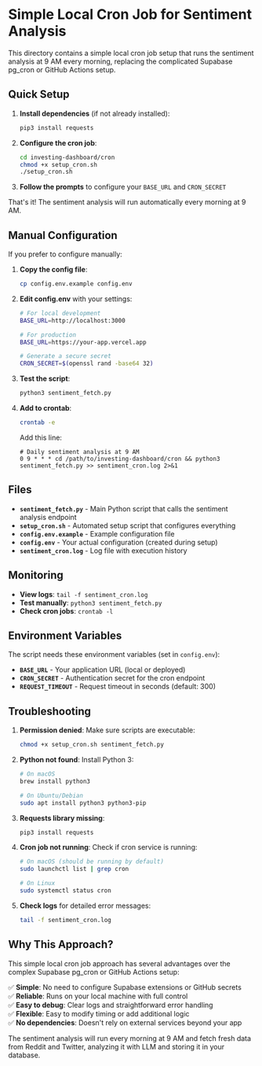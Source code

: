 # Simple Local Cron Job for Sentiment Analysis

This directory contains a simple local cron job setup that runs the sentiment analysis at 9 AM every morning, replacing the complicated Supabase pg_cron or GitHub Actions setup.

## Quick Setup

1. **Install dependencies** (if not already installed):
   ```bash
   pip3 install requests
   ```

2. **Configure the cron job**:
   ```bash
   cd investing-dashboard/cron
   chmod +x setup_cron.sh
   ./setup_cron.sh
   ```

3. **Follow the prompts** to configure your `BASE_URL` and `CRON_SECRET`

That's it! The sentiment analysis will run automatically every morning at 9 AM.

## Manual Configuration

If you prefer to configure manually:

1. **Copy the config file**:
   ```bash
   cp config.env.example config.env
   ```

2. **Edit config.env** with your settings:
   ```bash
   # For local development
   BASE_URL=http://localhost:3000
   
   # For production
   BASE_URL=https://your-app.vercel.app
   
   # Generate a secure secret
   CRON_SECRET=$(openssl rand -base64 32)
   ```

3. **Test the script**:
   ```bash
   python3 sentiment_fetch.py
   ```

4. **Add to crontab**:
   ```bash
   crontab -e
   ```
   Add this line:
   ```
   # Daily sentiment analysis at 9 AM
   0 9 * * * cd /path/to/investing-dashboard/cron && python3 sentiment_fetch.py >> sentiment_cron.log 2>&1
   ```

## Files

- **`sentiment_fetch.py`** - Main Python script that calls the sentiment analysis endpoint
- **`setup_cron.sh`** - Automated setup script that configures everything
- **`config.env.example`** - Example configuration file
- **`config.env`** - Your actual configuration (created during setup)
- **`sentiment_cron.log`** - Log file with execution history

## Monitoring

- **View logs**: `tail -f sentiment_cron.log`
- **Test manually**: `python3 sentiment_fetch.py`
- **Check cron jobs**: `crontab -l`

## Environment Variables

The script needs these environment variables (set in `config.env`):

- **`BASE_URL`** - Your application URL (local or deployed)
- **`CRON_SECRET`** - Authentication secret for the cron endpoint
- **`REQUEST_TIMEOUT`** - Request timeout in seconds (default: 300)

## Troubleshooting

1. **Permission denied**: Make sure scripts are executable:
   ```bash
   chmod +x setup_cron.sh sentiment_fetch.py
   ```

2. **Python not found**: Install Python 3:
   ```bash
   # On macOS
   brew install python3
   
   # On Ubuntu/Debian
   sudo apt install python3 python3-pip
   ```

3. **Requests library missing**:
   ```bash
   pip3 install requests
   ```

4. **Cron job not running**: Check if cron service is running:
   ```bash
   # On macOS (should be running by default)
   sudo launchctl list | grep cron
   
   # On Linux
   sudo systemctl status cron
   ```

5. **Check logs** for detailed error messages:
   ```bash
   tail -f sentiment_cron.log
   ```

## Why This Approach?

This simple local cron job approach has several advantages over the complex Supabase pg_cron or GitHub Actions setup:

✅ **Simple**: No need to configure Supabase extensions or GitHub secrets  
✅ **Reliable**: Runs on your local machine with full control  
✅ **Easy to debug**: Clear logs and straightforward error handling  
✅ **Flexible**: Easy to modify timing or add additional logic  
✅ **No dependencies**: Doesn't rely on external services beyond your app  

The sentiment analysis will run every morning at 9 AM and fetch fresh data from Reddit and Twitter, analyzing it with LLM and storing it in your database.














